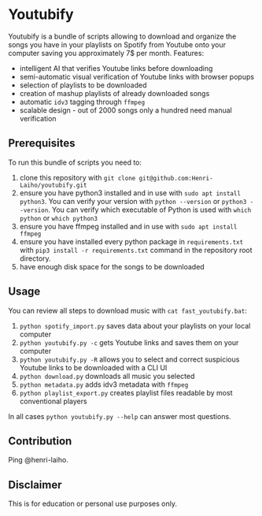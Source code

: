 # Youtubify

Youtubify is a bundle of scripts allowing to download and organize the songs you have in your playlists on Spotify from Youtube onto your computer saving you approximately 7$ per month. Features:

- intelligent AI that verifies Youtube links before downloading
- semi-automatic visual verification of Youtube links with browser popups
- selection of playlists to be downloaded
- creation of mashup playlists of already downloaded songs
- automatic `idv3` tagging through `ffmpeg`
- scalable design - out of 2000 songs only a hundred need manual verification

## Prerequisites

To run this bundle of scripts you need to:

1. clone this repository with `git clone git@github.com:Henri-Laiho/youtubify.git`
2. ensure you have python3 installed and in use with `sudo apt install python3`. You can verify your version with `python --version` or `python3 --version`. You can verify which executable of Python is used with `which python` or `which python3`
3. ensure you have ffmpeg installed and in use with `sudo apt install ffmpeg`
4. ensure you have installed every python package in `requirements.txt` with `pip3 install -r requirements.txt` command in the repository root directory.
5. have enough disk space for the songs to be downloaded

## Usage

You can review all steps to download music with `cat fast_youtubify.bat`:

1. `python spotify_import.py` saves data about your playlists on your local computer
2. `python youtubify.py -c` gets Youtube links and saves them on your computer
3. `python youtubify.py -R` allows you to select and correct suspicious Youtube links to be downloaded with a CLI UI
4. `python download.py` downloads all music you selected
5. `python metadata.py` adds idv3 metadata with `ffmpeg`
6. `python playlist_export.py` creates playlist files readable by most conventional players

In all cases `python youtubify.py --help` can answer most questions. 

## Contribution

Ping @henri-laiho.

## Disclaimer

This is for education or personal use purposes only.

